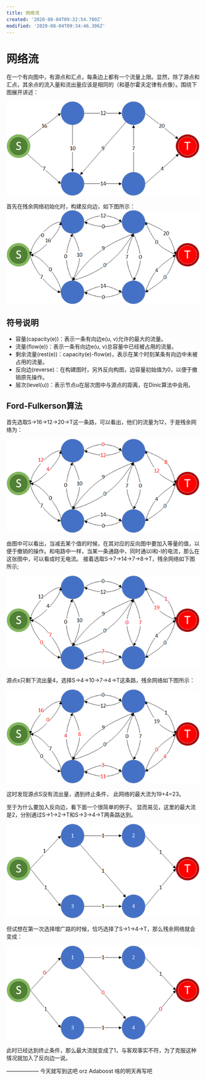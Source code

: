 ```yaml
---
title: 网络流
created: '2020-08-04T09:32:54.780Z'
modified: '2020-08-04T09:34:46.306Z'
---
```


# 网络流
在一个有向图中，有源点和汇点，每条边上都有一个流量上限。显然，除了源点和汇点，其余点的流入量和流出量应该是相同的（和基尔霍夫定律有点像）。围绕下图展开讲述：

<img align=center>![avatar](/image/image1-1.png)

首先在残余网络初始化时，构建反向边，如下图所示：
<img align=center>![avatar](/image/image1-2.png)

## 符号说明
+ 容量(capacity(e))：表示一条有向边e(u, v)允许的最大的流量。
+ 流量(flow(e))：表示一条有向边e(u, v)总容量中已经被占用的流量。
+ 剩余流量(rest(e))：capacity(e)-flow(e)，表示在某个时刻某条有向边中未被占用的流量。
+ 反向边(reverse)：在构建图时，另外反向构图，边容量初始值为0，以便于撤销原先操作。
+ 层次(level(u))：表示节点u在层次图中与源点的距离，在Dinic算法中会用。

## Ford-Fulkerson算法

首先选取S->16->12->20->T这一条路，可以看出，他们的流量为12，于是残余网络为：

<img align=center>![avatar](/image/image1-3.png)

由图中可以看出，当减去某个值的时候，在其对应的反向图中要加入等量的值，以便于撤销的操作。和电路中一样，当某一条通路中，同时通以I和-I的电流，那么在这张图中，可以看成时无电流。
接着选取S->7->14->7->8->T，残余网络如下图所示;

<img align=center>![avatar](/image/image1-4.png)

源点s只剩下流出量4，选择S->4->10->7->4->T这条路，残余网络如下图所示：

<img align=center>![avatar](/image/image1-5.png)

这时发现源点S没有流出量，遇到终止条件， 此网络的最大流为19+4=23。

至于为什么要加入反向边，看下面一个很简单的例子。
显而易见，这里的最大流是2，分别通过S->1->2->T和S->3->4->T两条路达到。

<img align=center>![avatar](/image/image1-6.png)

但试想在第一次选择增广路的时候，恰巧选择了S->1->4->T，那么残余网络就会变成：

<img align=center>![avatar](/image/image1-7.png)

此时已经达到终止条件，那么最大流就变成了1，与客观事实不符，为了克服这种情况就加入了反向边一说。


——————
今天就写到这吧 orz Adaboost 啥的明天再写吧
